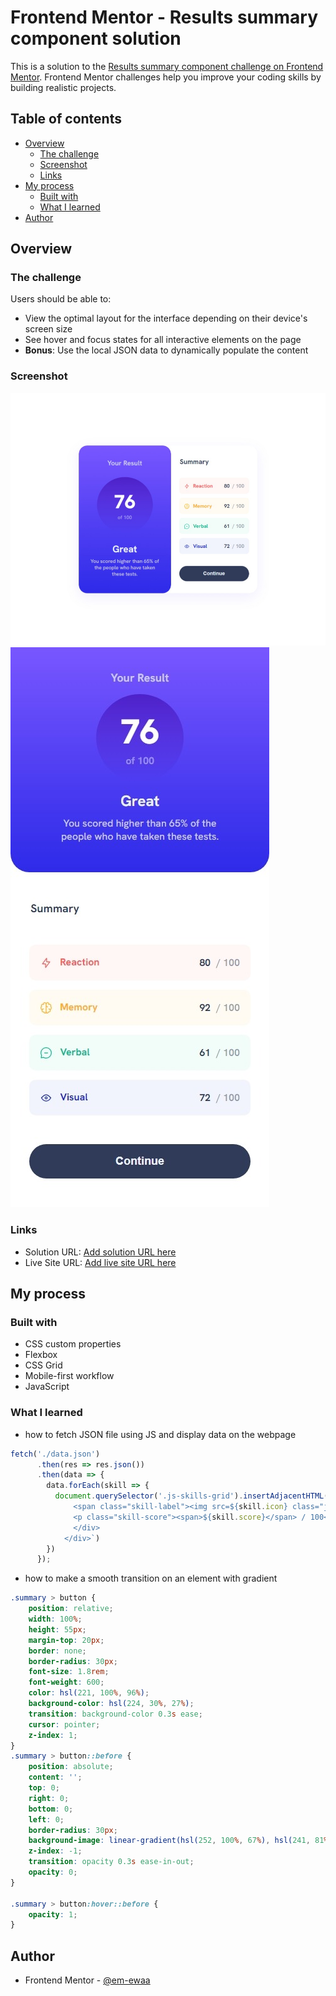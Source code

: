 # Frontend Mentor - Results summary component solution

This is a solution to the [Results summary component challenge on Frontend Mentor](https://www.frontendmentor.io/challenges/results-summary-component-CE_K6s0maV). Frontend Mentor challenges help you improve your coding skills by building realistic projects. 

## Table of contents

- [Overview](#overview)
  - [The challenge](#the-challenge)
  - [Screenshot](#screenshot)
  - [Links](#links)
- [My process](#my-process)
  - [Built with](#built-with)
  - [What I learned](#what-i-learned)
- [Author](#author)

## Overview

### The challenge

Users should be able to:

- View the optimal layout for the interface depending on their device's screen size
- See hover and focus states for all interactive elements on the page
- **Bonus**: Use the local JSON data to dynamically populate the content

### Screenshot

![Mobile version](./screenshots/screenshot-1.jpeg)
![Desktop version](./screenshots/screenshot-2.jpeg)

### Links

- Solution URL: [Add solution URL here](https://your-solution-url.com)
- Live Site URL: [Add live site URL here](https://your-live-site-url.com)

## My process

### Built with

- CSS custom properties
- Flexbox
- CSS Grid
- Mobile-first workflow
- JavaScript 

### What I learned

- how to fetch JSON file using JS and display data on the webpage

```js
fetch('./data.json')
      .then(res => res.json())
      .then(data => {
        data.forEach(skill => {
          document.querySelector('.js-skills-grid').insertAdjacentHTML('beforeend', `<div class="${skill.category.toLowerCase()} skill">
              <span class="skill-label"><img src=${skill.icon} class="js-icon"> ${skill.category}</span>
              <p class="skill-score"><span>${skill.score}</span> / 100</p>
              </div>
            </div>`)
        })
      });
```

- how to make a smooth transition on an element with gradient 

```css
.summary > button {
	position: relative;
	width: 100%;
	height: 55px;
	margin-top: 20px;
	border: none;
	border-radius: 30px;
	font-size: 1.8rem;
	font-weight: 600;
	color: hsl(221, 100%, 96%);
	background-color: hsl(224, 30%, 27%);
	transition: background-color 0.3s ease;
	cursor: pointer;
	z-index: 1;
}
.summary > button::before {
	position: absolute;
	content: '';
	top: 0;
	right: 0;
	bottom: 0;
	left: 0;
	border-radius: 30px;
	background-image: linear-gradient(hsl(252, 100%, 67%), hsl(241, 81%, 54%));
	z-index: -1;
	transition: opacity 0.3s ease-in-out;
	opacity: 0;
}

.summary > button:hover::before {
	opacity: 1;
}
```

## Author

- Frontend Mentor - [@em-ewaa](https://www.frontendmentor.io/profile/em-ewaa)
